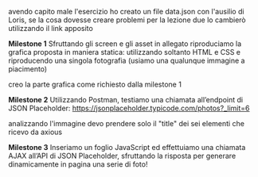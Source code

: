 <!-- nota per tuto/teacher -->
avendo capito male l'esercizio ho creato un file data.json con l'ausilio di Loris, se la cosa dovesse creare problemi per la lezione due lo cambierò utilizzando il link apposito


<!-- dividiamo l' esercizio in tre fasi -->
**Milestone 1**
Sfruttando gli screen e gli asset in allegato riproduciamo la grafica proposta in maniera statica:
 utilizzando soltanto HTML e CSS e riproducendo una singola fotografia
  (usiamo una qualunque immagine a piacimento)

  <!-- Svolgimento -->
  creo la parte grafica come richiesto dalla milestone 1
 
 <!-- milstone 2 -->
**Milestone 2**
Utilizzando Postman, testiamo una chiamata all’endpoint di JSON Placeholder:
https://jsonplaceholder.typicode.com/photos?_limit=6

<!-- SVOLGIMENTO -->
analizzando l'immagine devo prendere solo il "title" dei sei elementi che ricevo da axious


  <!-- molestone 3 -->
  **Milestone 3**
Inseriamo un foglio JavaScript ed effettuiamo una chiamata AJAX all’API di JSON Placeholder,
 sfruttando la risposta per generare dinamicamente in pagina una serie di foto!

 <!-- SVOLGIMENTO -->
 
